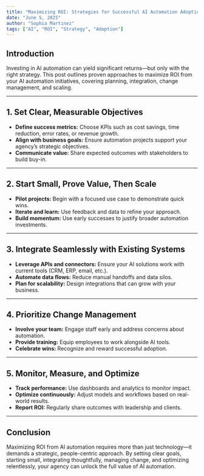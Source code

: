 ```yaml
---
title: "Maximizing ROI: Strategies for Successful AI Automation Adoption"
date: "June 5, 2025"
author: "Sophia Martinez"
tags: ["AI", "ROI", "Strategy", "Adoption"]
---
```


## Introduction

Investing in AI automation can yield significant returns—but only with the right strategy. This post outlines proven approaches to maximize ROI from your AI automation initiatives, covering planning, integration, change management, and scaling.

---

## 1. Set Clear, Measurable Objectives

- **Define success metrics:** Choose KPIs such as cost savings, time reduction, error rates, or revenue growth.
- **Align with business goals:** Ensure automation projects support your agency’s strategic objectives.
- **Communicate value:** Share expected outcomes with stakeholders to build buy-in.

---

## 2. Start Small, Prove Value, Then Scale

- **Pilot projects:** Begin with a focused use case to demonstrate quick wins.
- **Iterate and learn:** Use feedback and data to refine your approach.
- **Build momentum:** Use early successes to justify broader automation investments.

---

## 3. Integrate Seamlessly with Existing Systems

- **Leverage APIs and connectors:** Ensure your AI solutions work with current tools (CRM, ERP, email, etc.).
- **Automate data flows:** Reduce manual handoffs and data silos.
- **Plan for scalability:** Design integrations that can grow with your business.

---

## 4. Prioritize Change Management

- **Involve your team:** Engage staff early and address concerns about automation.
- **Provide training:** Equip employees to work alongside AI tools.
- **Celebrate wins:** Recognize and reward successful adoption.

---

## 5. Monitor, Measure, and Optimize

- **Track performance:** Use dashboards and analytics to monitor impact.
- **Optimize continuously:** Adjust models and workflows based on real-world results.
- **Report ROI:** Regularly share outcomes with leadership and clients.

---

## Conclusion

Maximizing ROI from AI automation requires more than just technology—it demands a strategic, people-centric approach. By setting clear goals, starting small, integrating thoughtfully, managing change, and optimizing relentlessly, your agency can unlock the full value of AI automation.
